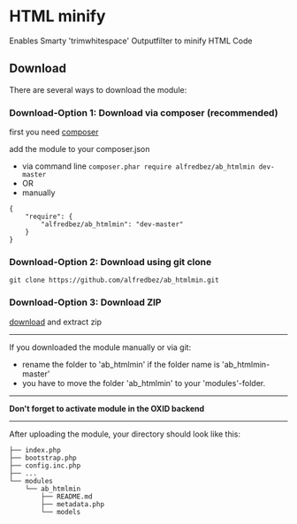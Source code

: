 HTML minify
=============================
Enables Smarty 'trimwhitespace' Outputfilter to minify HTML Code

Download
------------

There are several ways to download the module:
### Download-Option 1: Download via composer (recommended)
first you need [composer](https://getcomposer.org/download/)

add the module to your composer.json
 * via command line ```composer.phar require alfredbez/ab_htmlmin dev-master```
 * OR
 * manually
```
{
    "require": {
        "alfredbez/ab_htmlmin": "dev-master"
    }
}
```

### Download-Option 2: Download using git clone
```git clone https://github.com/alfredbez/ab_htmlmin.git```

### Download-Option 3: Download ZIP
[download](https://github.com/alfredbez/ab_htmlmin/archive/master.zip) and extract zip

----

If you downloaded the module manually or via git:
 * rename the folder to 'ab_htmlmin' if the folder name is 'ab_htmlmin-master'
 * you have to move the folder 'ab_htmlmin' to your 'modules'-folder. 

----

**Don't forget to activate module in the OXID backend**

----

After uploading the module, your directory should look like this:

```
├── index.php
├── bootstrap.php
├── config.inc.php
├── ...
└── modules
    └── ab_htmlmin
        ├── README.md
        ├── metadata.php
        └── models
```

